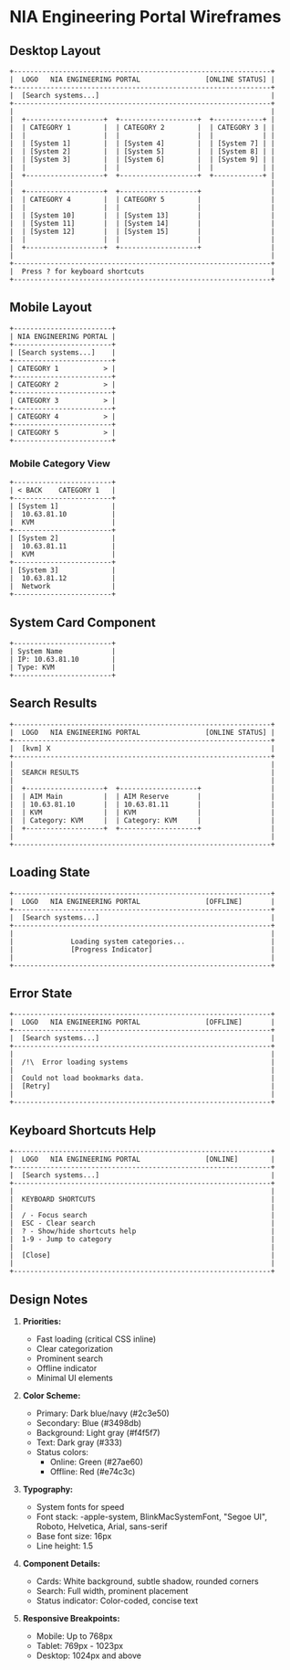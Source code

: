 # NIA Engineering Portal Wireframes

## Desktop Layout

```
+---------------------------------------------------------------+
|  LOGO   NIA ENGINEERING PORTAL                [ONLINE STATUS] |
+---------------------------------------------------------------+
|  [Search systems...]                                          |
+---------------------------------------------------------------+
|                                                               |
|  +-------------------+  +-------------------+  +------------+ |
|  | CATEGORY 1        |  | CATEGORY 2        |  | CATEGORY 3 | |
|  |                   |  |                   |  |            | |
|  | [System 1]        |  | [System 4]        |  | [System 7] | |
|  | [System 2]        |  | [System 5]        |  | [System 8] | |
|  | [System 3]        |  | [System 6]        |  | [System 9] | |
|  |                   |  |                   |  |            | |
|  +-------------------+  +-------------------+  +------------+ |
|                                                               |
|  +-------------------+  +-------------------+                 |
|  | CATEGORY 4        |  | CATEGORY 5        |                 |
|  |                   |  |                   |                 |
|  | [System 10]       |  | [System 13]       |                 |
|  | [System 11]       |  | [System 14]       |                 |
|  | [System 12]       |  | [System 15]       |                 |
|  |                   |  |                   |                 |
|  +-------------------+  +-------------------+                 |
|                                                               |
+---------------------------------------------------------------+
|  Press ? for keyboard shortcuts                               |
+---------------------------------------------------------------+
```

## Mobile Layout

```
+------------------------+
| NIA ENGINEERING PORTAL |
+------------------------+
| [Search systems...]    |
+------------------------+
| CATEGORY 1           > |
+------------------------+
| CATEGORY 2           > |
+------------------------+
| CATEGORY 3           > |
+------------------------+
| CATEGORY 4           > |
+------------------------+
| CATEGORY 5           > |
+------------------------+
```

### Mobile Category View

```
+------------------------+
| < BACK    CATEGORY 1   |
+------------------------+
| [System 1]             |
|  10.63.81.10           |
|  KVM                   |
+------------------------+
| [System 2]             |
|  10.63.81.11           |
|  KVM                   |
+------------------------+
| [System 3]             |
|  10.63.81.12           |
|  Network               |
+------------------------+
```

## System Card Component

```
+------------------------+
| System Name            |
| IP: 10.63.81.10        |
| Type: KVM              |
+------------------------+
```

## Search Results

```
+---------------------------------------------------------------+
|  LOGO   NIA ENGINEERING PORTAL                [ONLINE STATUS] |
+---------------------------------------------------------------+
|  [kvm] X                                                      |
+---------------------------------------------------------------+
|                                                               |
|  SEARCH RESULTS                                               |
|                                                               |
|  +-------------------+  +-------------------+                 |
|  | AIM Main          |  | AIM Reserve       |                 |
|  | 10.63.81.10       |  | 10.63.81.11       |                 |
|  | KVM               |  | KVM               |                 |
|  | Category: KVM     |  | Category: KVM     |                 |
|  +-------------------+  +-------------------+                 |
|                                                               |
+---------------------------------------------------------------+
```

## Loading State

```
+---------------------------------------------------------------+
|  LOGO   NIA ENGINEERING PORTAL                [OFFLINE]       |
+---------------------------------------------------------------+
|  [Search systems...]                                          |
+---------------------------------------------------------------+
|                                                               |
|              Loading system categories...                     |
|              [Progress Indicator]                             |
|                                                               |
+---------------------------------------------------------------+
```

## Error State

```
+---------------------------------------------------------------+
|  LOGO   NIA ENGINEERING PORTAL                [OFFLINE]       |
+---------------------------------------------------------------+
|  [Search systems...]                                          |
+---------------------------------------------------------------+
|                                                               |
|  /!\  Error loading systems                                   |
|                                                               |
|  Could not load bookmarks data.                               |
|  [Retry]                                                      |
|                                                               |
+---------------------------------------------------------------+
```

## Keyboard Shortcuts Help

```
+---------------------------------------------------------------+
|  LOGO   NIA ENGINEERING PORTAL                [ONLINE]        |
+---------------------------------------------------------------+
|  [Search systems...]                                          |
+---------------------------------------------------------------+
|                                                               |
|  KEYBOARD SHORTCUTS                                           |
|                                                               |
|  / - Focus search                                             |
|  ESC - Clear search                                           |
|  ? - Show/hide shortcuts help                                 |
|  1-9 - Jump to category                                       |
|                                                               |
|  [Close]                                                      |
|                                                               |
+---------------------------------------------------------------+
```

## Design Notes

1. **Priorities:**

   - Fast loading (critical CSS inline)
   - Clear categorization
   - Prominent search
   - Offline indicator
   - Minimal UI elements

2. **Color Scheme:**

   - Primary: Dark blue/navy (#2c3e50)
   - Secondary: Blue (#3498db)
   - Background: Light gray (#f4f5f7)
   - Text: Dark gray (#333)
   - Status colors:
     - Online: Green (#27ae60)
     - Offline: Red (#e74c3c)

3. **Typography:**

   - System fonts for speed
   - Font stack: -apple-system, BlinkMacSystemFont, "Segoe UI", Roboto, Helvetica, Arial, sans-serif
   - Base font size: 16px
   - Line height: 1.5

4. **Component Details:**

   - Cards: White background, subtle shadow, rounded corners
   - Search: Full width, prominent placement
   - Status indicator: Color-coded, concise text

5. **Responsive Breakpoints:**
   - Mobile: Up to 768px
   - Tablet: 769px - 1023px
   - Desktop: 1024px and above
